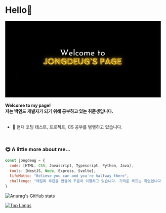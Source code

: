 # Hello👋 

<div align="center">
  <img src="https://github.com/JongDeug/Jongdeug/blob/main/w.png" />
</div>

**Welcome to my page!**
<br>
**저는 백엔드 개발자가 되기 위해 공부하고 있는 취준생입니다.**
<br>
<br>

- 🌱 현재 코딩 테스트, 프로젝트, CS 공부를 병행하고 있습니다.
<br>

### 😋 A little more about me...

```javascript
const jongdeug = {
  code: [HTML, CSS, Javascript, Typescript, Python, Java],
  tools: [NestJS, Node, Express, Svelte],
  lifeMotto: "Believe you can and you're halfway there",
  challenge: "데일리 루틴을 만들어 꾸준히 이행하고 있습니다. 가까운 목표는 취업입니다:)"
}
```

![Anurag's GitHub stats](https://github-readme-stats.vercel.app/api?username=jongdeug&hide=contribs,prs&show_icons=true&theme=테마)



[![Top Langs](https://github-readme-stats.vercel.app/api/top-langs/?username=jongdeug)](https://github.com/anuraghazra/github-readme-stats)
